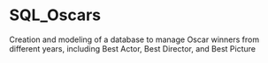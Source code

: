 # SQL_Oscars
Creation and modeling of a database to manage Oscar winners from different years, including Best Actor, Best Director, and Best Picture
